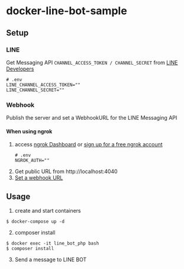 # docker-line-bot-sample

## Setup
### LINE
Get Messaging API `CHANNEL_ACCESS_TOKEN / CHANNEL_SECRET` from [LINE Developers](
https://developers.line.biz/ja/docs/messaging-api/getting-started/)  
```
# .env
LINE_CHANNEL_ACCESS_TOKEN=""
LINE_CHANNEL_SECRET=""
```

### Webhook
Publish the server and set a WebhookURL for the LINE Messaging API

#### When using ngrok
1. access [ngrok Dashboard](https://dashboard.ngrok.com/get-started/your-authtoken) or [sign up for a free ngrok account](https://dashboard.ngrok.com/signup)  
    ```
    # .env
    NGROK_AUTH=""
    ```
2. Get public URL from http://localhost:4040
3. [Set a webhook URL](https://developers.line.biz/en/docs/messaging-api/building-bot/#setting-webhook-url)

## Usage
1. create and start containers
```
$ docker-compose up -d
```
2. composer install
```
$ docker exec -it line_bot_php bash
$ composer install
```
3. Send a message to LINE BOT
